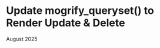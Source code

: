 Update mogrify_queryset() to Render Update & Delete
===================================================

August 2025



